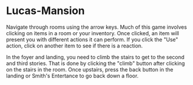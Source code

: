 # Lucas-Mansion

Navigate through rooms using the arrow keys. Much of this game involves clicking on items in a room or your inventory. Once clicked, an item will present you with different actions it can perform. If you click the "Use" action, click on another item to see if there is a reaction. 

In the foyer and landing, you need to climb the stairs to get to the second and third stories. That is done by clicking the "climb" button after clicking on the stairs in the room. Once upstairs, press the back button in the landing or Smith's Entertance to go back down a floor.
